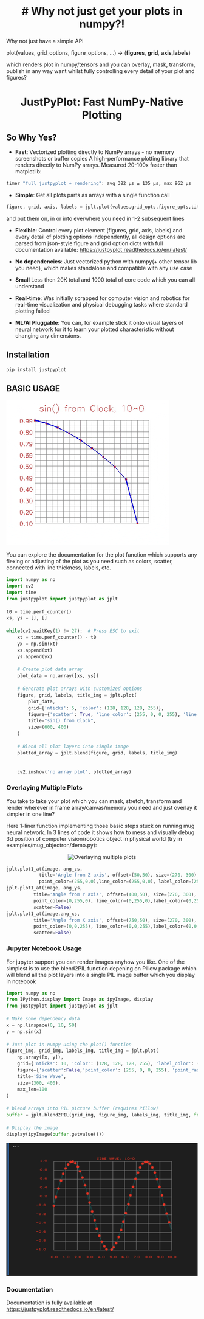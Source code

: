 <h1 align="center"># Why not just get your plots in numpy?! </h1>
Why not just have a simple API

plot(values, grid_options, figure_options, ...) ->
(__figures__, __grid__, __axis__,__labels__)

 which renders plot in numpy/tensors and you can overlay, mask, transform, publish in any way want whilst fully controlling every detail of your plot and figures?

<h1 align="center">JustPyPlot: Fast NumPy-Native Plotting</h1>


## So Why Yes?
- **Fast**: Vectorized plotting directly to NumPy arrays - no memory screenshots or buffer copies
A high-performance plotting library that renders directly to NumPy arrays. Measured 20-100x faster than matplotlib:
```bash
timer "full justpyplot + rendering": avg 382 µs ± 135 µs, max 962 µs
```
- **Simple**: Get all plots parts as arrays with a single function call 
```python
figure, grid, axis, labels = jplt.plot(values,grid_opts,figure_opts,title,(600, 400))
```
and put them on, in or into everwhere you need in 1-2 subsequent lines

- **Flexible**: Control every plot element (figures, grid, axis, labels) and every detail of plotting options independently, all design options are parsed from json-style figure and grid option dicts with full documentation available: https://justpyplot.readthedocs.io/en/latest/

- **No dependencies**: Just vectorized python with numpy(+ other tensor lib you need), which makes standalone and compatible with any use case

- **Small** Less then 20K total and 1000 total of core code which you can all understand


- **Real-time**: Was initially scrapped for computer vision and robotics for real-time visualization and physical debugging tasks where standard plotting failed

- **ML/AI Pluggable**: You can, for example stick it onto visual layers of neural network for it to learn your plotted characteristic without changing any dimensions. 

## Installation

```bash
pip install justpyplot
```

## BASIC USAGE

![Basic Usage](resources/sinus.gif)

You can explore the documentation for the plot function which supports any flexing or adjusting of the plot as you need such as colors, scatter, connected with line thickness, labels, etc.

```python
import numpy as np 
import cv2
import time
from justpyplot import justpyplot as jplt

t0 = time.perf_counter()
xs, ys = [], []

while(cv2.waitKey(1) != 27):  # Press ESC to exit
    xt = time.perf_counter() - t0
    yx = np.sin(xt)
    xs.append(xt)
    ys.append(yx)
    
    # Create plot data array
    plot_data = np.array([xs, ys])
    
    # Generate plot arrays with customized options
    figure, grid, labels, title_img = jplt.plot(
        plot_data,
        grid={'nticks': 5, 'color': (128, 128, 128, 255)},
        figure={'scatter': True, 'line_color': (255, 0, 0, 255), 'line_width': 2},
        title="sin() from Clock",
        size=(600, 400)
    )
    
    # Blend all plot layers into single image
    plotted_array = jplt.blend(figure, grid, labels, title_img)
  
    
    cv2.imshow('np array plot', plotted_array)
```


### Overlaying Multiple Plots

 You take to take your plot which you can mask, stretch, transform and render wherever in frame array/canvas/memory you need and just overlay it simpler in one line?

Here 1-liner function implementing those basic steps stuck on running mug neural network.
In 3 lines of code it shows how to mess and visually debug 3d position of computer vision/robotics object in physical world (try in examples/mug_objectron/demo.py):

<p align="center">
  <img src="resources/demo.gif" alt="Overlaying multiple plots">
</p>

```python
jplt.plot1_at(image, ang_zs,
            title='Angle from Z axis', offset=(50,50), size=(270, 300),
            point_color=(255,0,0),line_color=(255,0,0), label_color=(255,0,0), grid_color=(126,126,126))
jplt.plot1_at(image, ang_ys,
          title='Angle from Y axis', offset=(400,50), size=(270, 300),
          point_color=(0,255,0), line_color=(0,255,0),label_color=(0,255,0), grid_color=(126,126,126),
          scatter=False)
jplt.plot1_at(image,ang_xs,
          title='Angle from X axis', offset=(750,50), size=(270, 300),
          point_color=(0,0,255), line_color=(0,0,255),label_color=(0,0,255), grid_color=(126,126,126),
          scatter=False)
```

### Jupyter Notebook Usage

For jupyter support you can render images anyhow you like. One of the simplest is to use the blend2PIL function depening on Pillow package which will blend all the plot layers into a single PIL image buffer which you display in notebook

```python
import numpy as np
from IPython.display import Image as ipyImage, display
from justpyplot import justpyplot as jplt

# Make some dependency data
x = np.linspace(0, 10, 50)
y = np.sin(x)

# Just plot in numpy using the plot() function
figure_img, grid_img, labels_img, title_img = jplt.plot(
    np.array([x, y]),
    grid={'nticks': 10, 'color': (128, 128, 128, 255), 'label_color': (255, 0, 0, 255),'precision': 1, 'label_font_size': 0.9},
    figure={'scatter':False,'point_color': (255, 0, 0, 255), 'point_radius':3, 'line_color':(0,64,64, 255), 'line_width': 2, 'marker_style':'circle'},
    title='Sine Wave',
    size=(300, 400),
    max_len=100
)

# blend arrays into PIL picture buffer (requires Pillow)
buffer = jplt.blend2PIL(grid_img, figure_img, labels_img, title_img, format='PNG')

# Display the image
display(ipyImage(buffer.getvalue()))
```

<p align="center">
  <img src="resources/jupyter_pil.png" alt="Jupyter Plot Output">
</p>

### Documentation

Documentation is fully available at https://justpyplot.readthedocs.io/en/latest/




